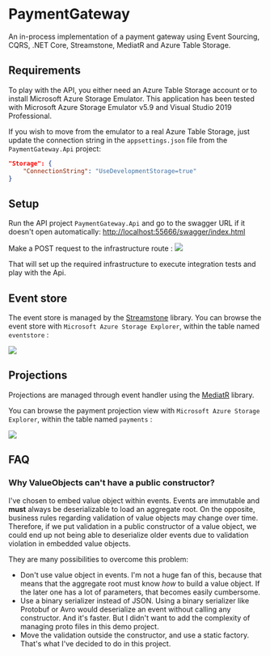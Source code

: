 
# PaymentGateway

An in-process implementation of a payment gateway using Event Sourcing, CQRS, .NET Core, Streamstone, MediatR and Azure Table Storage.

## Requirements
To play with the API, you either need an Azure Table Storage account or to install Microsoft Azure Storage Emulator. This application has been tested with Microsoft Azure Storage Emulator v5.9 and Visual Studio 2019 Professional.

If you wish to move from the emulator to a real Azure Table Storage, just update the connection string in the `appsettings.json` file from the `PaymentGateway.Api` project:
```json
"Storage": {
    "ConnectionString": "UseDevelopmentStorage=true"
}
```

## Setup


Run the API project `PaymentGateway.Api` and go to the swagger URL if it doesn't open automatically: [http://localhost:55666/swagger/index.html](http://localhost:55666/swagger/index.html)

Make a POST request to the infrastructure route : 
![](https://i.imgur.com/UD9xTk6.png)

That will set up the required infrastructure to execute integration tests and play with the Api.

## Event store
The event store is managed by the [Streamstone]([https://github.com/yevhen/Streamstone](https://github.com/yevhen/Streamstone)) library. You can browse the event store with `Microsoft Azure Storage Explorer`, within the table named `eventstore` :

![](https://i.imgur.com/xA7lKYn.png)

## Projections

Projections are managed through event handler using the [MediatR]([https://github.com/jbogard/MediatR](https://github.com/jbogard/MediatR)) library.

You can browse the payment projection view with `Microsoft Azure Storage Explorer`, within the table named `payments` :


![](https://i.imgur.com/8zeXF4x.png)

## FAQ

### Why ValueObjects can't have a public constructor?
I've chosen to embed value object within events. Events are immutable and **must** always be deserializable to load an aggregate root. On the opposite, business rules regarding validation of value objects may change over time. Therefore, if we put validation in a public constructor of a value object, we could end up not being able to deserialize older events due to validation violation in embedded value objects.

They are many possibilities to overcome this problem:

 - Don't use value object in events. I'm not a huge fan of this, because that means that the aggregate root must know *how* to build a value object. If the later one has a lot of parameters, that becomes easily cumbersome.
 - Use a binary serializer instead of JSON. Using a binary serializer like Protobuf or Avro would deserialize an event without calling any constructor. And it's faster. But I didn't want to add the complexity of managing proto files in this demo project.
 - Move the validation outside the constructor, and use a static factory. That's what I've decided to do in this project.


 
